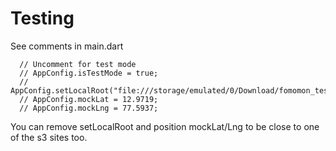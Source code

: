 # Testing 

See comments in main.dart 
```
  // Uncomment for test mode
  // AppConfig.isTestMode = true;
  // AppConfig.setLocalRoot("file:///storage/emulated/0/Download/fomomon_test/");
  // AppConfig.mockLat = 12.9719;
  // AppConfig.mockLng = 77.5937;
```
You can remove setLocalRoot and position mockLat/Lng to be close to one of the s3 sites too. 
